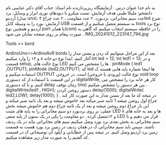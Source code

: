 به نام خدا
عنوان درس : آزمایشگاه ریزپردازنده 
نام استاد: جناب آقای دکتر عباسی
 نام دانشجو: ملیکا طیبی
 هدف آزمایش: تست میکرو با دیودهای نوری
ابزار و وسایل: برد آردینو (مدل uno)، ۴ عدد سیم مخابراتی، بردبورد، ۲ عدد مقاومت ، ۲ عدد چراغled
شرح آزمایش: بورد را به وسیله کابل USB به سیستم متصل میکنیم و از قسمت tools نوع برد آردینو و همچنین نوع port یا همان(com) را در حافظه سیستم انتخاب میکنیم که گاهی به صورت پیغام بر روی صفحه نمایان می شود . 
IMG_20241012_223147_794.jpg

Tools >> bord 


ArdinoUno>>ArdinoAvR bords
بعد از این مراحل میتوانیم کد زدن و بستن مدار را آغاز کنیم. ابتدا نوع دو خانه ۸ و ۱۲ را وارد میکنیم
int led = 12;
int led1 = 13;
و در قسمت setup, نوع حالت های LED ها را مشخص می کنیم .
pinMode ( led1 ,OUTPUT);
pinMode (led2,OUTPUT);
که led ها اینجا شماره پایه هایی هستند ک استفاده میکنیم و OUTPUT نوع حالت (ورودی یا خروجی) است. در خروجی void loop در این قسمت با استفاده از کد دستوری digitalWrite, کار هر خانه برد را مشخص می کنیم. و با کد دستوری delay زمان توقف (ms) بین هر دستور را مشخص میکنیم .
    digitalWrite(led1 , HIGH); دستور روشن کردن
    delay(1000);
    digitalWrite( led2,LOW);
    delay(1000);
     }
در نتیجه کد ما بعد از بستن مدار به این صورت کار کند .
چراغ اول روشن میشه 1 ثانیه صبر میکنه بعد خاموش میشه و بعد یک ثانیه صبر میکنه و این بار چراغ دوم روشن میشه و بعد از یک ثانیه چراغ دوم هم خاموش میشه
بخش عملی: بر روی بردبورد دو سیم مخابراتی را به پایه های مثبت LED ها و بعد به خانه های ۸ و ۱۲متصل کرده . دو مقاومت را یکی در یک ستون از پایه منفی LED قرار می دهیم و با سیم مخابراتی به بخش بعدی برد بورد وصل میکنیم سیم های مخابراتی نباید در یک ردیف باشند. سپس باید سیم مخابراتی ک در همان ردیف در زمین برد بورد هست به قسمت زمین برد آردینو وصل کنیم. در نتیجه پس از خطایابی و آپلود آن توضیحاتی ک در قسمت کد گفتیم را به صورت مدار زیر مشاهده میکنیم.
 
